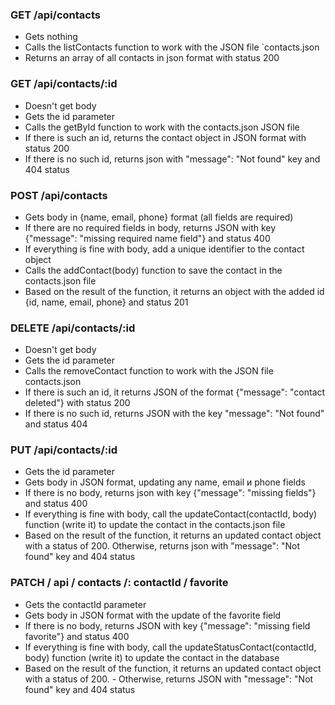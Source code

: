 ### GET /api/contacts

- Gets nothing
- Calls the listContacts function to work with the JSON file `contacts.json
- Returns an array of all contacts in json format with status 200

### GET /api/contacts/:id

- Doesn't get body
- Gets the id parameter
- Calls the getById function to work with the contacts.json JSON file
- If there is such an id, returns the contact object in JSON format with status 200
- If there is no such id, returns json with "message": "Not found" key and 404 status

### POST /api/contacts

- Gets body in {name, email, phone} format (all fields are required)
- If there are no required fields in body, returns JSON with key {"message": "missing required name field"} and status 400
- If everything is fine with body, add a unique identifier to the contact object
- Calls the addContact(body) function to save the contact in the contacts.json file
- Based on the result of the function, it returns an object with the added id {id, name, email, phone} and status 201

### DELETE /api/contacts/:id

- Doesn't get body
- Gets the id parameter
- Calls the removeContact function to work with the JSON file contacts.json
- If there is such an id, it returns JSON of the format {"message": "contact deleted"} with status 200
- If there is no such id, returns JSON with the key "message": "Not found" and status 404

### PUT /api/contacts/:id

- Gets the id parameter
- Gets body in JSON format, updating any name, email и phone fields
- If there is no body, returns json with key {"message": "missing fields"} and status 400
- If everything is fine with body, call the updateContact(contactId, body) function (write it) to update the contact in the contacts.json file
- Based on the result of the function, it returns an updated contact object with a status of 200. Otherwise, returns json with "message": "Not found" key and 404 status

### PATCH / api / contacts /: contactId / favorite

- Gets the contactId parameter
- Gets body in JSON format with the update of the favorite field
- If there is no body, returns JSON with key {"message": "missing field favorite"} and status 400
- If everything is fine with body, call the updateStatusContact(contactId, body) function (write it) to update the contact in the database
- Based on the result of the function, it returns an updated contact object with a status of 200. - Otherwise, returns JSON with "message": "Not found" key and 404 status

